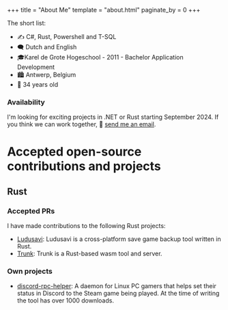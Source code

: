 +++
title = "About Me"
template = "about.html"
paginate_by = 0
+++

The short list:

* ✍️ C#, Rust, Powershell and T-SQL
* 🗨️ Dutch and English
* 🎓Karel de Grote Hogeschool - 2011 - Bachelor Application Development
* 🏙️ Antwerp, Belgium
* 🎂 34 years old

### Availability 

I'm looking for exciting projects in .NET or Rust starting September 2024. If you think we can work together, 📨 <a onclick="contactMail()" href="#">send me an email</a>.

<script type="text/javascript">
function contactMail() {
    const w = window;
    const a = "d29ya3dpdGh1c0B2ZGFhLndlYnNpdGU=";
    w.open("mailto:" + atob(a));
}

</script>

# Accepted open-source contributions and projects
## Rust
### Accepted PRs

I have made contributions to the following Rust projects:

* [Ludusavi](https://github.com/mtkennerly/ludusavi/pull/226): Ludusavi is a cross-platform save game backup tool written in Rust.
* [Trunk](https://github.com/trunk-rs/trunk/pull/615): Trunk is a Rust-based wasm tool and server.

### Own projects
* [discord-rpc-helper](https://crates.io/crates/discord-rpc-helper): A daemon for Linux PC gamers that helps set their status in Discord to the Steam game being played. At the time of writing the tool has over 1000 downloads.